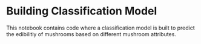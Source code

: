 # Building Classification Model
This notebook contains code where a classification model is built to predict the edibilitiy of mushrooms based on different mushroom attributes.
